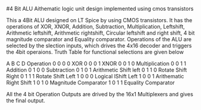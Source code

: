 #4 Bit ALU
Aithematic logic unit design implemented using cmos transistors

This a 4Bit ALU designed on LT Spice by using CMOS transistors. It has the operations of XOR, XNOR, Addition, Subtraction, Multiplication, Leftshift, Arithmetic leftshift, Arithmetic rightshift, Circular leftshift and right shift, 4 bit magnitude comparator and Equality comparator. 
Operations of the ALU are selected by the slection inputs, which drives the 4x16 decoder and triggers the 4bit operaions. Truth Table for functional selections are given below

A B C D             Operation
0 0 0 0             XOR
0 0 0 1             XNOR
0 0 1 0             Multiplication
0 0 1 1             Addition 
0 1 0 0             Subtraction
0 1 0 1             Arithmetic Shift left
0 1 1 0             Rotate Shift Right
0 1 1 1             Rotate Shift Left
1 0 0 0             Logical lShift Left
1 0 0 1             Arithematic Right Shift
1 0 1 0             Magnitude Comparator
1 0 1 1             Equality Comparator

All the 4 bit Operation Outputs are drived by the 16x1 Multiplexers and gives the final output.

